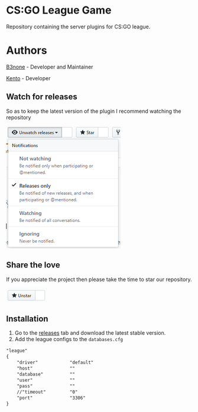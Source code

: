 # CS:GO League Game
Repository containing the server plugins for CS:GO league.

# Authors
[B3none](https://github.com/b3none/) - Developer and Maintainer

[Kento](https://github.com/rogeraabbccdd) - Developer

## Watch for releases
So as to keep the latest version of the plugin I recommend watching the repository

![Watch releases](https://github.com/b3none/gdprconsent/raw/development/.github/README_ASSETS/watch_releases.png)

## Share the love
If you appreciate the project then please take the time to star our repository.

![Star us](https://github.com/b3none/gdprconsent/raw/development/.github/README_ASSETS/star_us.png)

## Installation
1. Go to the [releases](https://github.com/csgo-league/csgo-league-game/releases) tab and download the latest stable version.
2. Add the league configs to the `databases.cfg`
```
"league"
{
    "driver"			"default"
    "host"				""
    "database"			""
    "user"				""
    "pass"				""
    //"timeout"			"0"
    "port"				"3306"
}
```